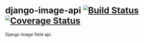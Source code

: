 # django-image-api [![Build Status](https://travis-ci.com/incuna/django-image-api.svg?branch=master)](https://travis-ci.com/incuna/django-image-api) [![Coverage Status](https://coveralls.io/repos/incuna/django-image-api/badge.png?branch=master)](https://coveralls.io/r/incuna/django-image-api?branch=master)



Django image field api.
